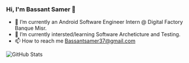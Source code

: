 ### Hi, I'm Bassant Samer 👋


- 🔭 I’m currently an Android Software Engineer Intern @ Digital Factory Banque Misr.
- 🌱 I’m currently intersted/learning Software Archeticture and Testing.
- 📫 How to reach me Bassantsamer37@gmail.com

![GitHub Stats](https://github-readme-stats.vercel.app/api?username=bassantsamerr&theme=radical)






